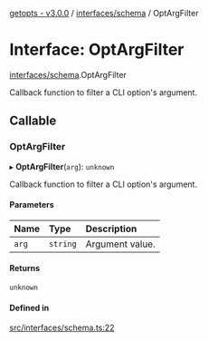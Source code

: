 [getopts - v3.0.0](../README.md) / [interfaces/schema](../modules/interfaces_schema.md) / OptArgFilter

# Interface: OptArgFilter

[interfaces/schema](../modules/interfaces_schema.md).OptArgFilter

Callback function to filter a CLI option's argument.

## Callable

### OptArgFilter

▸ **OptArgFilter**(`arg`): `unknown`

Callback function to filter a CLI option's argument.

#### Parameters

| Name  | Type     | Description     |
| :---- | :------- | :-------------- |
| `arg` | `string` | Argument value. |

#### Returns

`unknown`

#### Defined in

[src/interfaces/schema.ts:22](https://github.com/prasadrajandran/node-getopts/blob/43d0c83/src/interfaces/schema.ts#L22)
